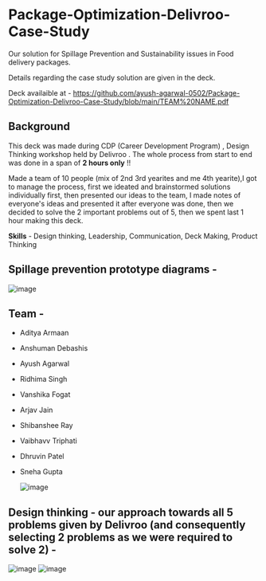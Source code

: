 # Package-Optimization-Delivroo-Case-Study
Our solution for Spillage Prevention and Sustainability issues in Food delivery packages. 

Details regarding the case study solution are given in the deck.

Deck availaible at - https://github.com/ayush-agarwal-0502/Package-Optimization-Delivroo-Case-Study/blob/main/TEAM%20NAME.pdf

## Background 

This deck was made during CDP (Career Development Program) , Design Thinking workshop held by Delivroo . The whole process from start to end was done in a span of __2 hours only__ !! 

Made a team of 10 people (mix of 2nd 3rd yearites and me 4th yearite),I got to manage the process, first we ideated and brainstormed solutions individually first, then presented our ideas to the team, I made notes of everyone's ideas and presented it after everyone was done, then we decided to solve the 2 important problems out of 5, then we spent last 1 hour making this deck. 

__Skills__ - Design thinking, Leadership, Communication, Deck Making, Product Thinking

## Spillage prevention prototype diagrams - 

![image](https://github.com/ayush-agarwal-0502/Package-Optimization-Delivroo-Case-Study/assets/86561124/24ac408e-14e8-4916-a3be-45841dc7a9c6)


## Team - 

* Aditya Armaan
* Anshuman Debashis
* Ayush Agarwal
* Ridhima Singh
* Vanshika Fogat
* Arjav Jain
* Shibanshee Ray
* Vaibhavv Triphati
* Dhruvin Patel
* Sneha Gupta

  ![image](https://github.com/ayush-agarwal-0502/Package-Optimization-Delivroo-Case-Study/assets/86561124/4d817a71-1096-44c4-883e-5d20ec06422e)

## Design thinking - our approach towards all 5 problems given by Delivroo (and consequently selecting 2 problems as we were required to solve 2) - 

![image](https://github.com/ayush-agarwal-0502/Package-Optimization-Delivroo-Case-Study/assets/86561124/44be9b8c-619c-4ccd-8ab1-27ed40610407)
![image](https://github.com/ayush-agarwal-0502/Package-Optimization-Delivroo-Case-Study/assets/86561124/ba26c6a5-5930-4387-9fb3-355935b52c85)

